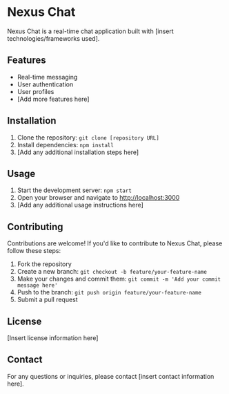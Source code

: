 # Nexus Chat

Nexus Chat is a real-time chat application built with [insert technologies/frameworks used].

## Features

- Real-time messaging
- User authentication
- User profiles
- [Add more features here]

## Installation

1. Clone the repository: `git clone [repository URL]`
2. Install dependencies: `npm install`
3. [Add any additional installation steps here]

## Usage

1. Start the development server: `npm start`
2. Open your browser and navigate to [http://localhost:3000](http://localhost:3000)
3. [Add any additional usage instructions here]

## Contributing

Contributions are welcome! If you'd like to contribute to Nexus Chat, please follow these steps:

1. Fork the repository
2. Create a new branch: `git checkout -b feature/your-feature-name`
3. Make your changes and commit them: `git commit -m 'Add your commit message here'`
4. Push to the branch: `git push origin feature/your-feature-name`
5. Submit a pull request

## License

[Insert license information here]

## Contact

For any questions or inquiries, please contact [insert contact information here].
